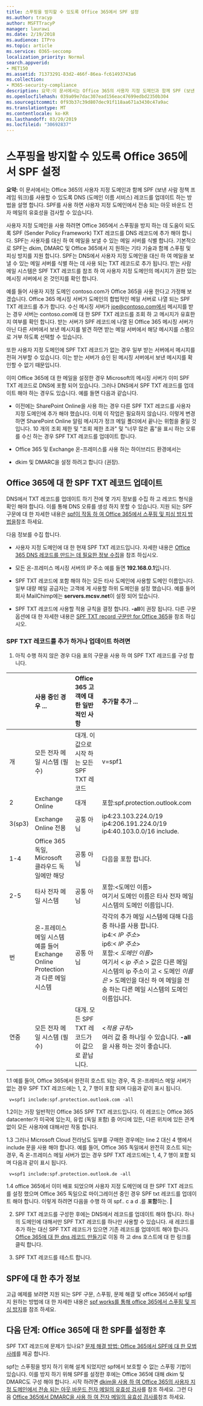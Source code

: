 ```yaml
---
title: 스푸핑을 방지할 수 있도록 Office 365에서 SPF 설정
ms.author: tracyp
author: MSFTTracyP
manager: laurawi
ms.date: 2/19/2018
ms.audience: ITPro
ms.topic: article
ms.service: O365-seccomp
localization_priority: Normal
search.appverid:
- MET150
ms.assetid: 71373291-83d2-466f-86ea-fc61493743a6
ms.collection:
- M365-security-compliance
description: 요약:이 문서에서는 Office 365의 사용자 지정 도메인과 함께 SPF (보낸 사람 정책 프레임 워크)를 사용할 수 있도록 DNS (도메인 이름 서비스) 레코드를 업데이트 하는 방법을 설명 합니다. SPF를 사용 하면 사용자 지정 도메인에서 전송 되는 아웃 바운드 전자 메일의 유효성을 검사할 수 있습니다.
ms.openlocfilehash: 039a09e7dac307ead156eac47699edbd2350b304
ms.sourcegitcommit: 0f93b37c39d807dec91f118aa671a3430c47a9ac
ms.translationtype: MT
ms.contentlocale: ko-KR
ms.lasthandoff: 03/20/2019
ms.locfileid: "30692837"
---
```

# <a name="set-up-spf-in-office-365-to-help-prevent-spoofing"></a>스푸핑을 방지할 수 있도록 Office 365에서 SPF 설정

 **요약:** 이 문서에서는 Office 365의 사용자 지정 도메인과 함께 SPF (보낸 사람 정책 프레임 워크)를 사용할 수 있도록 DNS (도메인 이름 서비스) 레코드를 업데이트 하는 방법을 설명 합니다. SPF를 사용 하면 사용자 지정 도메인에서 전송 되는 아웃 바운드 전자 메일의 유효성을 검사할 수 있습니다. 
  
사용자 지정 도메인을 사용 하려면 Office 365에서 스푸핑을 방지 하는 데 도움이 되도록 SPF (Sender Policy Framework) TXT 레코드를 DNS 레코드에 추가 해야 합니다. SPF는 사용자를 대신 하 여 메일을 보낼 수 있는 메일 서버를 식별 합니다. 기본적으로 SPF는 dkim, DMARC 및 Office 365에서 지 원하는 기타 기술과 함께 스푸핑 및 피싱 방지를 지원 합니다. SPF는 DNS에서 사용자 지정 도메인을 대신 하 여 메일을 보낼 수 있는 메일 서버를 식별 하는 데 사용 되는 TXT 레코드로 추가 됩니다. 받는 사람 메일 시스템은 SPF TXT 레코드를 참조 하 여 사용자 지정 도메인의 메시지가 권한 있는 메시징 서버에서 온 것인지를 확인 합니다.
  
예를 들어 사용자 지정 도메인 contoso.com가 Office 365을 사용 한다고 가정해 보겠습니다. Office 365 메시징 서버가 도메인의 합법적인 메일 서버로 나열 되는 SPF TXT 레코드를 추가 합니다. 수신 메시징 서버가 joe@contoso.com에서 메시지를 받는 경우 서버는 contoso.com에 대 한 SPF TXT 레코드를 조회 하 고 메시지가 유효한 지 여부를 확인 합니다. 받는 서버가 SPF 레코드에 나열 된 Office 365 메시징 서버가 아닌 다른 서버에서 보낸 메시지를 발견 하면 받는 메일 서버에서 해당 메시지를 스팸으로 거부 하도록 선택할 수 있습니다.
  
또한 사용자 지정 도메인에 SPF TXT 레코드가 없는 경우 일부 받는 서버에서 메시지를 전혀 거부할 수 있습니다. 이는 받는 서버가 승인 된 메시징 서버에서 보낸 메시지를 확인할 수 없기 때문입니다.
  
이미 Office 365에 대 한 메일을 설정한 경우 Microsoft의 메시징 서버가 이미 SPF TXT 레코드로 DNS에 포함 되어 있습니다. 그러나 DNS에서 SPF TXT 레코드를 업데이트 해야 하는 경우도 있습니다. 예를 들면 다음과 같습니다.
  
- 이전에는 SharePoint Online을 사용 하는 경우 다른 SPF TXT 레코드를 사용자 지정 도메인에 추가 해야 했습니다. 이제 이 작업은 필요하지 않습니다. 이렇게 변경 하면 SharePoint Online 알림 메시지가 정크 메일 폴더에서 끝나는 위험을 줄일 것입니다. 10 개의 조회 제한 및 "조회 제한 초과" 및 "너무 많은 홉"을 표시 하는 오류를 수신 하는 경우 SPF TXT 레코드를 업데이트 합니다.
    
- Office 365 및 Exchange 온-프레미스를 사용 하는 하이브리드 환경에서는
    
- dkim 및 DMARC을 설정 하려고 합니다 (권장).
    
## <a name="updating-your-spf-txt-record-for-office-365"></a>Office 365에 대 한 SPF TXT 레코드 업데이트

DNS에서 TXT 레코드를 업데이트 하기 전에 몇 가지 정보를 수집 하 고 레코드 형식을 확인 해야 합니다. 이를 통해 DNS 오류를 생성 하지 못할 수 있습니다. 지원 되는 SPF 구문에 대 한 자세한 내용은 [spf이 작동 하 여 Office 365에서 스푸핑 및 피싱 방지 방법을](how-office-365-uses-spf-to-prevent-spoofing.md#HowSPFWorks)참조 하세요.
  
다음 정보를 수집 합니다.
  
- 사용자 지정 도메인에 대 한 현재 SPF TXT 레코드입니다. 자세한 내용은 [Office 365 DNS 레코드를 만드는 데 필요한 정보 수집](https://support.office.microsoft.com/en-us/article/Gather-the-information-you-need-to-create-Office-365-DNS-records-77f90d4a-dc7f-4f09-8972-c1b03ea85a67)을 참조 하십시오.
    
- 모든 온-프레미스 메시징 서버의 IP 주소 예를 들면 **192.168.0.1**입니다.
    
- SPF TXT 레코드에 포함 해야 하는 모든 타사 도메인에 사용할 도메인 이름입니다. 일부 대량 메일 공급자는 고객에 게 사용할 하위 도메인을 설정 했습니다. 예를 들어 회사 MailChimp에는 **servers.mcsv.net**이 설정 되어 있습니다.
    
- SPF TXT 레코드에 사용할 적용 규칙을 결정 합니다. **-all**이 권장 됩니다. 다른 구문 옵션에 대 한 자세한 내용은 [SPF TXT record 구문만 for Office 365](how-office-365-uses-spf-to-prevent-spoofing.md#SPFSyntaxO365)을 참조 하십시오.
    
### <a name="to-add-or-update-your-spf-txt-record"></a>SPF TXT 레코드를 추가 하거나 업데이트 하려면

1. 아직 수행 하지 않은 경우 다음 표의 구문을 사용 하 여 SPF TXT 레코드를 구성 합니다.
    
||**사용 중인 경우 ...**|**Office 365 고객에 대 한 일반적인 사항**|**추가할 추가 ...**|
|:-----|:-----|:-----|:-----|
|개  <br/> |모든 전자 메일 시스템 (필수)  <br/> |대개. 이 값으로 시작 하는 모든 SPF TXT 레코드  <br/> |v=spf1  <br/> |
|2  <br/> |Exchange Online  <br/> |대개  <br/> |포함:spf.protection.outlook.com  <br/> |
|3(sp3)  <br/> |Exchange Online 전용  <br/> |공통 아님  <br/> |ip4:23.103.224.0/19 ip4:206.191.224.0/19 ip4:40.103.0.0/16 include.  <br/> |
|1-4  <br/> |Office 365 독일, Microsoft 클라우드 독일에만 해당  <br/> |공통 아님  <br/> |다음을 포함 합니다.  <br/> |
|2-5  <br/> |타사 전자 메일 시스템  <br/> |공통 아님  <br/> |포함:\<도메인 이름\>  <br/> 여기서 도메인 이름은 타사 전자 메일 시스템의 도메인 이름입니다.  <br/> |
|번  <br/> |온-프레미스 메일 시스템 예를 들어 Exchange Online Protection과 다른 메일 시스템  <br/> |공통 아님  <br/> | 각각의 추가 메일 시스템에 대해 다음 중 하나를 사용 합니다.  <br/>  ip4:\<  _IP 주소_\>  <br/>  ip6:\<  _IP 주소_\>  <br/>  포함:\<  _도메인 이름_\>  <br/>  여기서 \< _ip 주소_ \> 값은 다른 메일 시스템의 ip 주소이 고 \< 도메인 _이름은_ \> 도메인을 대신 하 여 메일을 전송 하는 다른 메일 시스템의 도메인 이름입니다.    <br/> |
|연중  <br/> |모든 전자 메일 시스템 (필수)  <br/> |대개. 모든 SPF TXT 레코드가이 값으로 끝납니다.  <br/> |\<_적용 규칙_\>  <br/> 여러 값 중 하나일 수 있습니다. **-all**을 사용 하는 것이 좋습니다.  <br/> |
   
1.1 예를 들어, Office 365에서 완전히 호스트 되는 경우, 즉 온-프레미스 메일 서버가 없는 경우 SPF TXT 레코드에는 1, 2, 7 행이 포함 되며 다음과 같이 표시 됩니다.
    
  ```
   v=spf1 include:spf.protection.outlook.com -all
  ```

1.2이는 가장 일반적인 Office 365 SPF TXT 레코드입니다. 이 레코드는 Office 365 datacenter가 미국에 있는지, 유럽 (독일 포함) 중 어디에 있든, 다른 위치에 있든 관계 없이 모든 사용자에 대해서만 작동 합니다.
    
1.3 그러나 Microsoft Cloud 전라남도 일부를 구매한 경우에는 line 2 대신 4 행에서 include 문을 사용 해야 합니다. 예를 들어, Office 365 독일에서 완전히 호스트 되는 경우, 즉 온-프레미스 메일 서버가 없는 경우 SPF TXT 레코드에는 1, 4, 7 행이 포함 되며 다음과 같이 표시 됩니다.
    
  ```
   v=spf1 include:spf.protection.outlook.de -all
  ```

1.4 office 365에서 이미 배포 되었으며 사용자 지정 도메인에 대 한 SPF TXT 레코드를 설정 했으며 Office 365 독일으로 마이그레이션 중인 경우 SPF txt 레코드를 업데이트 해야 합니다. 이렇게 하려면 다음을 수행 하 여 spf.. c a d .를 **포함**하는. **|**
    
2. SPF TXT 레코드를 구성한 후에는 DNS에서 레코드를 업데이트 해야 합니다. 하나의 도메인에 대해서만 SPF TXT 레코드를 하나만 사용할 수 있습니다. 새 레코드를 추가 하는 대신 SPF TXT 레코드가 있으면 기존 레코드를 업데이트 해야 합니다. [Office 365에 대 한 dns 레코드 만들기](https://docs.microsoft.com/office365/admin/get-help-with-domains/create-dns-records-at-any-dns-hosting-provider?view=o365-worldwide)로 이동 하 고 dns 호스트에 대 한 링크를 클릭 합니다. 
    
3. SPF TXT 레코드를 테스트 합니다.
    
## <a name="more-information-about-spf"></a>SPF에 대 한 추가 정보

고급 예제를 보려면 지원 되는 SPF 구문, 스푸핑, 문제 해결 및 office 365에서 spf를 지 원하는 방법에 대 한 자세한 내용은 [spf works를 통해 office 365에서 스푸핑 및 피싱 방지](how-office-365-uses-spf-to-prevent-spoofing.md#HowSPFWorks)를 참조 하세요.
  
## <a name="next-steps-after-you-set-up-spf-for-office-365"></a>다음 단계: Office 365에 대 한 SPF를 설정한 후

SPF TXT 레코드에 문제가 있나요? [문제 해결 방법: Office 365에서 SPF에 대 한 모범 사례](how-office-365-uses-spf-to-prevent-spoofing.md#SPFTroubleshoot)를 제공 합니다.
  
 spf는 스푸핑을 방지 하기 위해 설계 되었지만 spf에서 보호할 수 없는 스푸핑 기법이 있습니다. 이를 방지 하기 위해 SPF를 설정한 후에는 Office 365에 대해 dkim 및 DMARC도 구성 해야 합니다. 시작 하려면 [dkim을 사용 하 여 Office 365의 사용자 지정 도메인에서 전송 되는 아웃 바운드 전자 메일의 유효성 검사](use-dkim-to-validate-outbound-email.md)를 참조 하세요. 그런 다음 [Office 365에서 DMARC을 사용 하 여 전자 메일의 유효성 검사를](use-dmarc-to-validate-email.md)참조 하세요.
  

